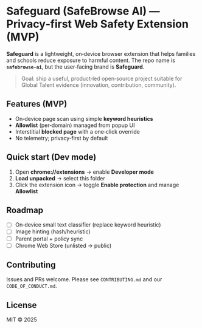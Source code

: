 # Safeguard (SafeBrowse AI) — Privacy‑first Web Safety Extension (MVP)

**Safeguard** is a lightweight, on‑device browser extension that helps families and schools reduce exposure to harmful content. The repo name is **`safebrowse-ai`**, but the user‑facing brand is **Safeguard**.

> Goal: ship a useful, product‑led open‑source project suitable for Global Talent evidence (innovation, contribution, community).

## Features (MVP)
- On‑device page scan using simple **keyword heuristics**
- **Allowlist** (per‑domain) managed from popup UI
- Interstitial **blocked page** with a one‑click override
- No telemetry; privacy‑first by default

## Quick start (Dev mode)
1. Open **chrome://extensions** → enable **Developer mode**
2. **Load unpacked** → select this folder
3. Click the extension icon → toggle **Enable protection** and manage **Allowlist**

## Roadmap
- [ ] On‑device small text classifier (replace keyword heuristic)
- [ ] Image hinting (hash/heuristic)
- [ ] Parent portal + policy sync
- [ ] Chrome Web Store (unlisted → public)

## Contributing
Issues and PRs welcome. Please see `CONTRIBUTING.md` and our `CODE_OF_CONDUCT.md`.

## License
MIT © 2025
